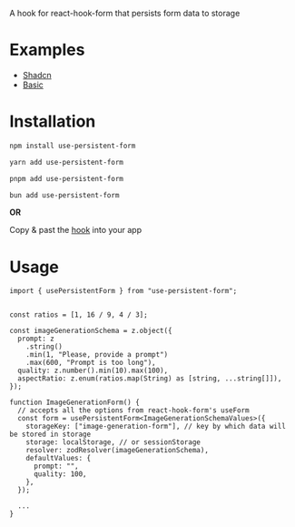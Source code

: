 A hook for react-hook-form that persists form data to storage

# Examples

- [Shadcn](https://use-persistent-form.vercel.app/)
- [Basic](https://use-persistent-form.vercel.app/?example=basic)

# Installation

```bash
npm install use-persistent-form

yarn add use-persistent-form

pnpm add use-persistent-form

bun add use-persistent-form
```

**OR**

Copy & past the [hook](packages/use-persistent-form/src/index.ts) into your app

# Usage

```tsx
import { usePersistentForm } from "use-persistent-form";


const ratios = [1, 16 / 9, 4 / 3];

const imageGenerationSchema = z.object({
  prompt: z
    .string()
    .min(1, "Please, provide a prompt")
    .max(600, "Prompt is too long"),
  quality: z.number().min(10).max(100),
  aspectRatio: z.enum(ratios.map(String) as [string, ...string[]]),
});

function ImageGenerationForm() {
  // accepts all the options from react-hook-form's useForm
  const form = usePersistentForm<ImageGenerationSchemaValues>({
    storageKey: ["image-generation-form"], // key by which data will be stored in storage
    storage: localStorage, // or sessionStorage
    resolver: zodResolver(imageGenerationSchema),
    defaultValues: {
      prompt: "",
      quality: 100,
    },
  });

  ...
}
```
